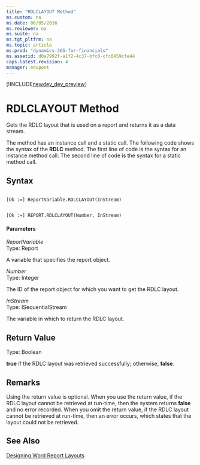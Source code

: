 ```yaml
---
title: "RDLCLAYOUT Method"
ms.custom: na
ms.date: 06/05/2016
ms.reviewer: na
ms.suite: na
ms.tgt_pltfrm: na
ms.topic: article
ms.prod: "dynamics-365-for-financials"
ms.assetid: d0a7992f-a1f2-4c37-bfc0-cfc0459cfe44
caps.latest.revision: 4
manager: edupont
---
```


[!INCLUDE[newdev_dev_preview](../includes/newdev_dev_preview.md)]

# RDLCLAYOUT Method
Gets the RDLC layout that is used on a report and returns it as a data stream.  
  
 The method has an instance call and a static call. The following code shows the syntax of the **RDLC** method. The first line of code is the syntax for an instance method call. The second line of code is the syntax for a static method call.  
  
## Syntax  
  
```  
  
[Ok :=] ReportVariable.RDLCLAYOUT(InStream)  
```  
  
```  
  
[Ok :=] REPORT.RDLCLAYOUT(Number, InStream)  
```  
  
#### Parameters  
 *ReportVariable*  
 Type: Report  
  
 A variable that specifies the report object.  
  
 *Number*  
 Type: Integer  
  
 The ID of the report object for which you want to get the RDLC layout.  
  
 *InStream*  
 Type: ISequentialStream  
  
 The variable in which to return the RDLC layout.  
  
## Return Value  
 Type: Boolean  
  
 **true** if the RDLC layout was retrieved successfully; otherwise, **false**.  
  
## Remarks  
 Using the return value is optional. When you use the return value, if the RDLC layout cannot be retrieved at run-time, then the system returns **false** and no error recorded. When you omit the return value, if the RDLC layout cannot be retrieved at run-time, then an error occurs, which states that the layout could not be retrieved.  
  
## See Also  
 [Designing Word Report Layouts](Designing-Word-Report-Layouts.md)